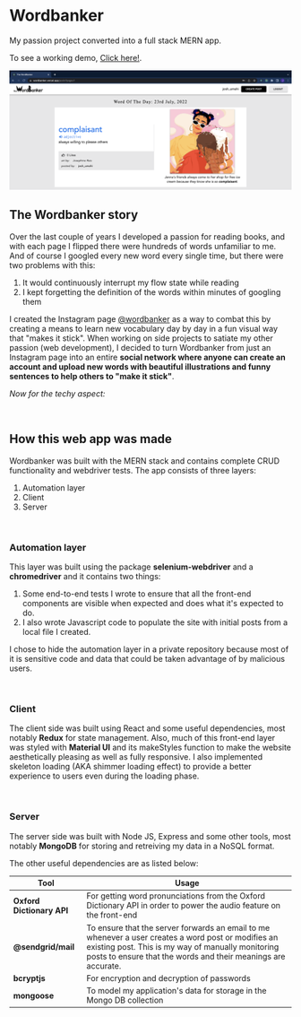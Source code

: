 # Wordbanker

My passion project converted into a full stack MERN app.

To see a working demo, [Click here!](https://wordbanker.vercel.app/).

<img src="https://raw.githubusercontent.com/josh-umahi/josh-umahi/master/.github/images/wordbanker_wotd.png"/>

<br>

## The Wordbanker story

Over the last couple of years I developed a passion for reading books, and with each page I flipped there were hundreds of words unfamiliar to me. And of course I googled every new word every single time, but there were two problems with this:
1) It would continuously interrupt my flow state while reading
2) I kept forgetting the definition of the words within minutes of googling them

I created the Instagram page [@wordbanker](https://www.instagram.com/wordbanker/) as a way to combat this by creating a means to learn new vocabulary day by day in a fun visual way that "makes it stick". When working on side projects to satiate my other passion (web development), I decided to turn Wordbanker from just an Instagram page into an entire **social network where anyone can create an account and upload new words with beautiful illustrations and funny sentences to help others to "make it stick"**.

*Now for the techy aspect:* 

<br>

## How this web app was made
Wordbanker was built with the MERN stack and contains complete CRUD functionality and webdriver tests.
The app consists of three layers: 
1) Automation layer
2) Client
3) Server 

<br>

### Automation layer

This layer was built using the package **selenium-webdriver** and a **chromedriver** and it contains two things:

1) Some end-to-end tests I wrote to ensure that all the front-end components are visible when expected and does what it's expected to do.
2) I also wrote Javascript code to populate the site with initial posts from a local file I created.

I chose to hide the automation layer in a private repository because most of it is sensitive code and data that could be taken advantage of by malicious users. 

<br>

### Client

The client side was built using React and some useful dependencies, most notably **Redux** for state management. Also, much of this front-end layer was styled with **Material UI** and its makeStyles function to make the website aesthetically pleasing as well as fully responsive. I also implemented skeleton loading (AKA shimmer loading effect) to provide a better experience to users even during the loading phase.

<br>

### Server

The server side was built with Node JS, Express and some other tools, most notably **MongoDB** for storing and retreiving my data in a NoSQL format.

The other useful dependencies are as listed below:

| Tool                                | Usage                                                  |
| ------------------------------------ | ------------------------------------------------------ |
| **Oxford Dictionary API**          | For getting word pronunciations from the Oxford Dictionary API in order to power the audio feature on the front-end                               |
| **@sendgrid/mail**          | To ensure that the server forwards an email to me whenever a user creates a word post or modifies an existing post. This is my way of manually monitoring posts to ensure that the words and their meanings are accurate.                                   |
| **bcryptjs**          | For encryption and decryption of passwords                                |
| **mongoose**          | To model my application's data for storage in the Mongo DB collection                                   |
